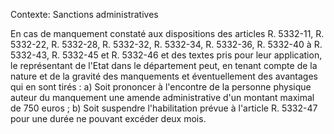 Contexte: Sanctions administratives

En cas de manquement constaté aux dispositions des articles R. 5332-11, R. 5332-22, R. 5332-28, R. 5332-32, R. 5332-34, R. 5332-36, R. 5332-40 à R. 5332-43, R. 5332-45 et R. 5332-46 et des textes pris pour leur application, le représentant de l'Etat dans le département peut, en tenant compte de la nature et de la gravité des manquements et éventuellement des avantages qui en sont tirés : a) Soit prononcer à l'encontre de la personne physique auteur du manquement une amende administrative d'un montant maximal de 750 euros ; b) Soit suspendre l'habilitation prévue à l'article R. 5332-47 pour une durée ne pouvant excéder deux mois.